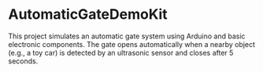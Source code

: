 # AutomaticGateDemoKit
This project simulates an automatic gate system using Arduino and basic electronic components. The gate opens automatically when a nearby object (e.g., a toy car) is detected by an ultrasonic sensor and closes after 5 seconds.
